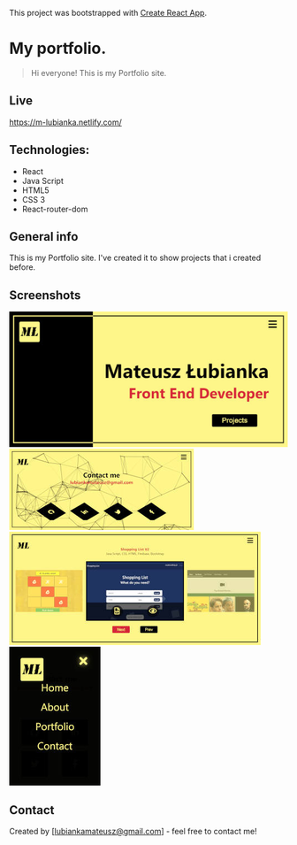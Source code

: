 This project was bootstrapped with [Create React App](https://github.com/facebook/create-react-app).

# My portfolio.
> Hi everyone! This is my Portfolio site. 

## Live
https://m-lubianka.netlify.com/

## Technologies:
* React
* Java Script
* HTML5
* CSS 3
* React-router-dom

## General info
This is my Portfolio site. I've created it to show projects that i created before. 

## Screenshots
![screenshot - 1](./readme-img/desktop.jpg)
![screenshot - 2](./readme-img/contact.jpg)
![screenshot - 2](./readme-img/portfolio.jpg)
![screenshot - 3](./readme-img/mobile.jpg)

## Contact
Created by [lubiankamateusz@gmail.com] - feel free to contact me!